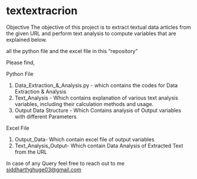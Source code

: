 # textextracrion
 Objective
The objective of this project is to extract textual data articles from the given URL and perform text analysis to compute variables that are explained below. 

 all the python file and the excel file in this “repository”

Please find,

Python File


1.	Data_Extraction_&_Analysis.py - which contains the codes for Data Extraction & Analysis
2.	Text_Analysis - Which contains explanation of various text analysis variables, including their calculation methods and usage.
3.	Output Data Structure - Which Contains analysis of Output variables with different Parameters



Excel File

1.	Output_Data- Which contain excel file of output variables
2.	Text_Analysis_Output- Which contain Data Analysis of Extracted Text from the URL





In case of any Query feel free to reach out to me siddharthghuge03@gmail.com
